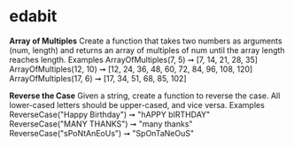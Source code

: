 # edabit
**Array of Multiples**
Create a function that takes two numbers as arguments (num, length) and returns an array of multiples of num until the array length reaches length.
Examples
ArrayOfMultiples(7, 5) ➞ [7, 14, 21, 28, 35]
ArrayOfMultiples(12, 10) ➞ [12, 24, 36, 48, 60, 72, 84, 96, 108, 120]
ArrayOfMultiples(17, 6) ➞ [17, 34, 51, 68, 85, 102]


**Reverse the Case**
Given a string, create a function to reverse the case. All lower-cased letters should be upper-cased, and vice versa.
Examples
ReverseCase("Happy Birthday") ➞ "hAPPY bIRTHDAY"
ReverseCase("MANY THANKS") ➞ "many thanks"
ReverseCase("sPoNtAnEoUs") ➞ "SpOnTaNeOuS"

